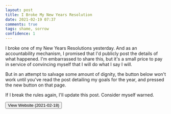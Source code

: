 ```yaml
---
layout: post
title: I Broke My New Years Resolution
date: 2021-02-19 07:37
comments: true
tags: shame, sorrow
confidence: 1
---
```


I broke one of my New Years Resolutions yesterday. And as an accountability
mechanism, I promised that I'd publicly post the details of what happened. I'm
embarrassed to share this, but it's a small price to pay in service of
convincing myself that I will do what I say I will.

But in an attempt to salvage some amount of dignity, the button below won't work
until you've read the post detailing my goals for the year, and pressed the new
button on that page.

If I break the rules again, I'll update this post. Consider myself warned.


<script>
function rot13(str) {
  var input     = 'ABCDEFGHIJKLMNOPQRSTUVWXYZabcdefghijklmnopqrstuvwxyz';
  var output    = 'NOPQRSTUVWXYZABCDEFGHIJKLMnopqrstuvwxyzabcdefghijklm';
  var index     = x => input.indexOf(x);
  var translate = x => index(x) > -1 ? output[index(x)] : x;
  return str.split('').map(translate).join('');
}

function see_violations() {
  if (document.cookie.split('; ').find(row => row.startsWith('show_violations'))) {
    document.location = rot13("uggcf://jungnyrtraqtnzr.pbz/")
  } else {
    alert("You didn't read the post!")
  }
}
</script>


<button onclick="see_violations()">View Website (2021-02-18)</button>

